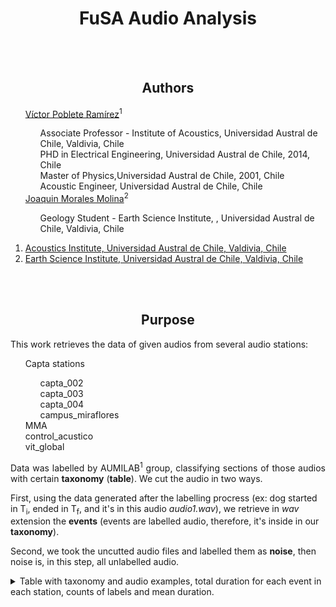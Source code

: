 <div align  = "center">
    <h1> FuSA Audio Analysis </h1>
</div>

<br>
</br>

<body>
    <div align  = "center">
        <h2> Authors </h2>
    </div>
    <ul style="list-style-type:none">
        <li><a href="https://github.com/vpobleteacustica">Víctor Poblete Ramírez</a><sup>1</sup></li>
        <ul style="list-style-type:none">
            <li>Associate Professor - Institute of Acoustics, Universidad Austral de Chile, Valdivia, Chile</li>
            <li>PHD in Electrical Engineering, Universidad Austral de Chile, 2014, Chile</li>
            <li>Master of Physics,Universidad Austral de Chile, 2001, Chile</li>
            <li>Acoustic Engineer, Universidad Austral de Chile, Chile</li>
        </ul>
        <li><a href="https://github.com/JoaquinRMorales">Joaquin Morales Molina</a><sup>2</sup></li>
        <ul style="list-style-type:none">
            <li>Geology Student - Earth Science Institute, , Universidad Austral de Chile, Valdivia, Chile</li>
        </ul>
    </ul>
    <ol>
        <li><a href="https://www.acusticauach.cl">Acoustics Institute, Universidad Austral de Chile, Valdivia, Chile</a></li>
        <li><a href="http://ict.uach.cl">Earth Science Institute, Universidad Austral de Chile, Valdivia, Chile</a></li>
    </ol>
    <br></br>
    <div align  = "center">
        <h2> Purpose </h2>
    </div>
    <p> This work retrieves the data of given audios from several audio stations:</p>
    <ul style="list-style-type:none">
        <li>Capta stations</li>
        <ul style="list-style-type:none">
            <li>capta_002</li>
            <li>capta_003</li>
            <li>capta_004</li>
            <li>campus_miraflores</li>
        </ul>
        <li>MMA</li>
        <li>control_acustico</li>
        <li>vit_global</li>
    </ul>
    <p align = "justify"> Data was labelled by AUMILAB<sup>1</sup> group, classifying sections of those audios with certain <b>taxonomy</b> (<b>table</b>). We cut the
    audio in two ways.
    <p>
    First, using the data generated after the labelling procress (ex: dog started in T<sub>i</sub>, ended in T<sub>f</sub>, and it's in this audio <i>audio1.wav</i>), we retrieve in <i>wav</i> extension the <b>events</b> (events are labelled audio, therefore, it's inside in our <b>taxonomy</b>).
    </p>
    <p>
    Second, we took the uncutted audio files and labelled them as <b>noise</b>, then noise is, in this step, all unlabelled audio.  
    </p>
</body>
<details>
    <summary>
        Table with taxonomy and audio examples, total duration for each event in each station, counts of labels and mean duration.  
    </summary>
<div align = "center" style="overflow-y : scroll; height:400px;">
<table border="1" class="dataframe" >
  <thead>
    <tr style="text-align: center;">
      <th>label</th>
      <th>station</th>
      <th>Total Duration [s]</th>
      <th>Counts</th>
      <th>Mean duration</th>
    </tr>
  </thead>
  <tbody>
    <tr>
      <th rowspan="2" valign="center"><a href="https://user-images.githubusercontent.com/22757103/207756207-2742e556-2f13-4af3-b3ab-d4112dcf6c8f.mp4">air_conditioner</a></th>
      <th>capta_004</th>
      <td>25.2</td>
      <td>2</td>
      <td>12.6</td>
    </tr>
    <tr>
      <th>control_acustico</th>
      <td>10.0</td>
      <td>1</td>
      <td>10.0</td>
    </tr>
    <tr>
      <th rowspan="6" valign="center"><a href="https://user-images.githubusercontent.com/22757103/207751563-b1c84832-aa77-4b5a-b22c-a6293ea7f861.mp4">airborne</a></th></th>
      <th>campus_miraflores</th>
      <td>36.2</td>
      <td>1</td>
      <td>36.2</td>
    </tr>
    <tr>
      <th>capta_002</th>
      <td>64.5</td>
      <td>3</td>
      <td>21.5</td>
    </tr>
    <tr>
      <th>capta_003</th>
      <td>37.8</td>
      <td>2</td>
      <td>18.9</td>
    </tr>
    <tr>
      <th>capta_004</th>
      <td>28.7</td>
      <td>2</td>
      <td>14.4</td>
    </tr>
    <tr>
      <th>control_acustico</th>
      <td>69.7</td>
      <td>8</td>
      <td>8.7</td>
    </tr>
    <tr>
      <th>mma</th>
      <td>1278.4</td>
      <td>125</td>
      <td>10.2</td>
    </tr>
    <tr>
      <th rowspan="6" valign="center"><a href="https://user-images.githubusercontent.com/22757103/207751767-61f1b43a-65c7-4bd7-a7f6-2aed880f8482.mp4">alarm</a></th>
      <th>capta_002</th>
      <td>1700.4</td>
      <td>163</td>
      <td>10.4</td>
    </tr>
    <tr>
      <th>capta_003</th>
      <td>45.0</td>
      <td>7</td>
      <td>6.4</td>
    </tr>
    <tr>
      <th>capta_004</th>
      <td>312.6</td>
      <td>29</td>
      <td>10.8</td>
    </tr>
    <tr>
      <th>control_acustico</th>
      <td>39.0</td>
      <td>12</td>
      <td>3.2</td>
    </tr>
    <tr>
      <th>mma</th>
      <td>105.1</td>
      <td>10</td>
      <td>10.5</td>
    </tr>
    <tr>
      <th>vit_global</th>
      <td>1961.5</td>
      <td>346</td>
      <td>5.7</td>
    </tr>
    <tr>
      <th rowspan="3" valign="center"><a href="https://user-images.githubusercontent.com/22757103/207751913-80e65690-566a-4d4a-b9b9-aa1f6011db21.mp4">bells</a></th>
      <th>capta_002</th>
      <td>10.0</td>
      <td>6</td>
      <td>1.7</td>
    </tr>
    <tr>
      <th>capta_003</th>
      <td>1.1</td>
      <td>1</td>
      <td>1.1</td>
    </tr>
    <tr>
      <th>capta_004</th>
      <td>3.4</td>
      <td>2</td>
      <td>1.7</td>
    </tr>
    <tr>
      <th rowspan="7" valign="center"><a href="https://user-images.githubusercontent.com/22757103/207747655-34a40eaa-8a1b-4d3d-a19c-fc3103c35dd7.mp4">bird</a></th>
      <th>campus_miraflores</th>
      <td>597.3</td>
      <td>101</td>
      <td>5.9</td>
    </tr>
    <tr>
      <th>capta_002</th>
      <td>8841.1</td>
      <td>1671</td>
      <td>5.3</td>
    </tr>
    <tr>
      <th>capta_003</th>
      <td>435.6</td>
      <td>103</td>
      <td>4.2</td>
    </tr>
    <tr>
      <th>capta_004</th>
      <td>520.5</td>
      <td>201</td>
      <td>2.6</td>
    </tr>
    <tr>
      <th>control_acustico</th>
      <td>759.6</td>
      <td>173</td>
      <td>4.4</td>
    </tr>
    <tr>
      <th>mma</th>
      <td>543.0</td>
      <td>209</td>
      <td>2.6</td>
    </tr>
    <tr>
      <th>vit_global</th>
      <td>812.5</td>
      <td>343</td>
      <td>2.4</td>
    </tr>
    <tr>
      <th rowspan="6" valign="center"><a href="https://user-images.githubusercontent.com/22757103/207757911-f454e960-9caf-4c13-a5ea-0c7e1d7d5385.mp4
">braking</a></th>
      <th>capta_002</th>
      <td>165.0</td>
      <td>66</td>
      <td>2.5</td>
    </tr>
    <tr>
      <th>capta_003</th>
      <td>48.6</td>
      <td>32</td>
      <td>1.5</td>
    </tr>
    <tr>
      <th>capta_004</th>
      <td>162.5</td>
      <td>71</td>
      <td>2.3</td>
    </tr>
    <tr>
      <th>control_acustico</th>
      <td>5.4</td>
      <td>5</td>
      <td>1.1</td>
    </tr>
    <tr>
      <th>mma</th>
      <td>60.7</td>
      <td>33</td>
      <td>1.8</td>
    </tr>
    <tr>
      <th>vit_global</th>
      <td>20.4</td>
      <td>15</td>
      <td>1.4</td>
    </tr>
    <tr>
      <th rowspan="7" valign="center"><a href="https://user-images.githubusercontent.com/22757103/207758144-ec5dde9d-d683-4bef-a5de-5813a7a114ad.mp4
">bus_idling</a></th>
      <th>campus_miraflores</th>
      <td>12.4</td>
      <td>1</td>
      <td>12.4</td>
    </tr>
    <tr>
      <th>capta_002</th>
      <td>1855.1</td>
      <td>99</td>
      <td>18.7</td>
    </tr>
    <tr>
      <th>capta_003</th>
      <td>83.8</td>
      <td>12</td>
      <td>7.0</td>
    </tr>
    <tr>
      <th>capta_004</th>
      <td>4122.6</td>
      <td>238</td>
      <td>17.3</td>
    </tr>
    <tr>
      <th>control_acustico</th>
      <td>50.0</td>
      <td>5</td>
      <td>10.0</td>
    </tr>
    <tr>
      <th>mma</th>
      <td>326.5</td>
      <td>38</td>
      <td>8.6</td>
    </tr>
    <tr>
      <th>vit_global</th>
      <td>358.4</td>
      <td>53</td>
      <td>6.8</td>
    </tr>
    <tr>
      <th rowspan="7" valign="top">bus_moving</th>
      <th>campus_miraflores</th>
      <td>302.3</td>
      <td>33</td>
      <td>9.2</td>
    </tr>
    <tr>
      <th>capta_002</th>
      <td>4120.7</td>
      <td>329</td>
      <td>12.5</td>
    </tr>
    <tr>
      <th>capta_003</th>
      <td>470.6</td>
      <td>52</td>
      <td>9.0</td>
    </tr>
    <tr>
      <th>capta_004</th>
      <td>1796.6</td>
      <td>169</td>
      <td>10.6</td>
    </tr>
    <tr>
      <th>control_acustico</th>
      <td>111.3</td>
      <td>12</td>
      <td>9.3</td>
    </tr>
    <tr>
      <th>mma</th>
      <td>199.7</td>
      <td>22</td>
      <td>9.1</td>
    </tr>
    <tr>
      <th>vit_global</th>
      <td>103.4</td>
      <td>17</td>
      <td>6.1</td>
    </tr>
    <tr>
      <th rowspan="7" valign="top">car_idling</th>
      <th>campus_miraflores</th>
      <td>10.5</td>
      <td>1</td>
      <td>10.5</td>
    </tr>
    <tr>
      <th>capta_002</th>
      <td>1139.5</td>
      <td>67</td>
      <td>17.0</td>
    </tr>
    <tr>
      <th>capta_003</th>
      <td>192.4</td>
      <td>18</td>
      <td>10.7</td>
    </tr>
    <tr>
      <th>capta_004</th>
      <td>599.8</td>
      <td>42</td>
      <td>14.3</td>
    </tr>
    <tr>
      <th>control_acustico</th>
      <td>30.4</td>
      <td>4</td>
      <td>7.6</td>
    </tr>
    <tr>
      <th>mma</th>
      <td>284.8</td>
      <td>32</td>
      <td>8.9</td>
    </tr>
    <tr>
      <th>vit_global</th>
      <td>211.4</td>
      <td>32</td>
      <td>6.6</td>
    </tr>
    <tr>
      <th rowspan="5" valign="top">crowd</th>
      <th>capta_002</th>
      <td>361.8</td>
      <td>49</td>
      <td>7.4</td>
    </tr>
    <tr>
      <th>capta_003</th>
      <td>658.5</td>
      <td>29</td>
      <td>22.7</td>
    </tr>
    <tr>
      <th>capta_004</th>
      <td>687.7</td>
      <td>88</td>
      <td>7.8</td>
    </tr>
    <tr>
      <th>control_acustico</th>
      <td>62.9</td>
      <td>7</td>
      <td>9.0</td>
    </tr>
    <tr>
      <th>mma</th>
      <td>191.6</td>
      <td>21</td>
      <td>9.1</td>
    </tr>
    <tr>
      <th rowspan="6" valign="top">cutting</th>
      <th>capta_002</th>
      <td>935.1</td>
      <td>85</td>
      <td>11.0</td>
    </tr>
    <tr>
      <th>capta_003</th>
      <td>312.9</td>
      <td>46</td>
      <td>6.8</td>
    </tr>
    <tr>
      <th>capta_004</th>
      <td>119.3</td>
      <td>7</td>
      <td>17.0</td>
    </tr>
    <tr>
      <th>control_acustico</th>
      <td>357.9</td>
      <td>50</td>
      <td>7.2</td>
    </tr>
    <tr>
      <th>mma</th>
      <td>179.8</td>
      <td>26</td>
      <td>6.9</td>
    </tr>
    <tr>
      <th>vit_global</th>
      <td>12.8</td>
      <td>4</td>
      <td>3.2</td>
    </tr>
    <tr>
      <th rowspan="7" valign="top">dog</th>
      <th>campus_miraflores</th>
      <td>49.2</td>
      <td>4</td>
      <td>12.3</td>
    </tr>
    <tr>
      <th>capta_002</th>
      <td>5539.9</td>
      <td>2141</td>
      <td>2.6</td>
    </tr>
    <tr>
      <th>capta_003</th>
      <td>146.7</td>
      <td>70</td>
      <td>2.1</td>
    </tr>
    <tr>
      <th>capta_004</th>
      <td>739.3</td>
      <td>323</td>
      <td>2.3</td>
    </tr>
    <tr>
      <th>control_acustico</th>
      <td>1456.1</td>
      <td>539</td>
      <td>2.7</td>
    </tr>
    <tr>
      <th>mma</th>
      <td>276.4</td>
      <td>178</td>
      <td>1.6</td>
    </tr>
    <tr>
      <th>vit_global</th>
      <td>5.1</td>
      <td>4</td>
      <td>1.3</td>
    </tr>
    <tr>
      <th rowspan="4" valign="top">drilling</th>
      <th>capta_002</th>
      <td>389.2</td>
      <td>57</td>
      <td>6.8</td>
    </tr>
    <tr>
      <th>capta_003</th>
      <td>299.0</td>
      <td>74</td>
      <td>4.0</td>
    </tr>
    <tr>
      <th>capta_004</th>
      <td>59.4</td>
      <td>3</td>
      <td>19.8</td>
    </tr>
    <tr>
      <th>control_acustico</th>
      <td>99.6</td>
      <td>21</td>
      <td>4.7</td>
    </tr>
    <tr>
      <th>explosives</th>
      <th>mma</th>
      <td>1.6</td>
      <td>2</td>
      <td>0.8</td>
    </tr>
    <tr>
      <th>fireworks</th>
      <th>mma</th>
      <td>7.8</td>
      <td>4</td>
      <td>2.0</td>
    </tr>
    <tr>
      <th rowspan="7" valign="top">horn</th>
      <th>campus_miraflores</th>
      <td>0.5</td>
      <td>1</td>
      <td>0.5</td>
    </tr>
    <tr>
      <th>capta_002</th>
      <td>469.4</td>
      <td>333</td>
      <td>1.4</td>
    </tr>
    <tr>
      <th>capta_003</th>
      <td>72.3</td>
      <td>36</td>
      <td>2.0</td>
    </tr>
    <tr>
      <th>capta_004</th>
      <td>208.6</td>
      <td>187</td>
      <td>1.1</td>
    </tr>
    <tr>
      <th>control_acustico</th>
      <td>13.2</td>
      <td>10</td>
      <td>1.3</td>
    </tr>
    <tr>
      <th>mma</th>
      <td>345.4</td>
      <td>181</td>
      <td>1.9</td>
    </tr>
    <tr>
      <th>vit_global</th>
      <td>643.7</td>
      <td>546</td>
      <td>1.2</td>
    </tr>
    <tr>
      <th rowspan="6" valign="top">impact</th>
      <th>capta_002</th>
      <td>382.3</td>
      <td>182</td>
      <td>2.1</td>
    </tr>
    <tr>
      <th>capta_003</th>
      <td>43.1</td>
      <td>25</td>
      <td>1.7</td>
    </tr>
    <tr>
      <th>capta_004</th>
      <td>77.4</td>
      <td>36</td>
      <td>2.2</td>
    </tr>
    <tr>
      <th>control_acustico</th>
      <td>40.9</td>
      <td>17</td>
      <td>2.4</td>
    </tr>
    <tr>
      <th>mma</th>
      <td>17.6</td>
      <td>8</td>
      <td>2.2</td>
    </tr>
    <tr>
      <th>vit_global</th>
      <td>27.4</td>
      <td>18</td>
      <td>1.5</td>
    </tr>
    <tr>
      <th rowspan="6" valign="top">motorcycle_idling</th>
      <th>capta_002</th>
      <td>103.2</td>
      <td>15</td>
      <td>6.9</td>
    </tr>
    <tr>
      <th>capta_003</th>
      <td>7.1</td>
      <td>1</td>
      <td>7.1</td>
    </tr>
    <tr>
      <th>capta_004</th>
      <td>150.4</td>
      <td>11</td>
      <td>13.7</td>
    </tr>
    <tr>
      <th>control_acustico</th>
      <td>10.0</td>
      <td>1</td>
      <td>10.0</td>
    </tr>
    <tr>
      <th>mma</th>
      <td>33.7</td>
      <td>9</td>
      <td>3.7</td>
    </tr>
    <tr>
      <th>vit_global</th>
      <td>25.5</td>
      <td>5</td>
      <td>5.1</td>
    </tr>
    <tr>
      <th rowspan="6" valign="top">motorcycle_moving</th>
      <th>capta_002</th>
      <td>1480.1</td>
      <td>134</td>
      <td>11.0</td>
    </tr>
    <tr>
      <th>capta_003</th>
      <td>191.8</td>
      <td>27</td>
      <td>7.1</td>
    </tr>
    <tr>
      <th>capta_004</th>
      <td>333.4</td>
      <td>42</td>
      <td>7.9</td>
    </tr>
    <tr>
      <th>control_acustico</th>
      <td>5.0</td>
      <td>1</td>
      <td>5.0</td>
    </tr>
    <tr>
      <th>mma</th>
      <td>1848.3</td>
      <td>208</td>
      <td>8.9</td>
    </tr>
    <tr>
      <th>vit_global</th>
      <td>1696.6</td>
      <td>277</td>
      <td>6.1</td>
    </tr>
    <tr>
      <th rowspan="7" valign="top">music</th>
      <th>campus_miraflores</th>
      <td>12.3</td>
      <td>2</td>
      <td>6.2</td>
    </tr>
    <tr>
      <th>capta_002</th>
      <td>1130.9</td>
      <td>62</td>
      <td>18.2</td>
    </tr>
    <tr>
      <th>capta_003</th>
      <td>2668.3</td>
      <td>117</td>
      <td>22.8</td>
    </tr>
    <tr>
      <th>capta_004</th>
      <td>3288.3</td>
      <td>159</td>
      <td>20.7</td>
    </tr>
    <tr>
      <th>control_acustico</th>
      <td>65.0</td>
      <td>7</td>
      <td>9.3</td>
    </tr>
    <tr>
      <th>mma</th>
      <td>229.9</td>
      <td>30</td>
      <td>7.7</td>
    </tr>
    <tr>
      <th>vit_global</th>
      <td>5.1</td>
      <td>1</td>
      <td>5.1</td>
    </tr>
    <tr>
      <th rowspan="6" valign="top">shouting</th>
      <th>capta_002</th>
      <td>319.1</td>
      <td>132</td>
      <td>2.4</td>
    </tr>
    <tr>
      <th>capta_003</th>
      <td>19.8</td>
      <td>13</td>
      <td>1.5</td>
    </tr>
    <tr>
      <th>capta_004</th>
      <td>292.0</td>
      <td>97</td>
      <td>3.0</td>
    </tr>
    <tr>
      <th>control_acustico</th>
      <td>99.9</td>
      <td>45</td>
      <td>2.2</td>
    </tr>
    <tr>
      <th>mma</th>
      <td>59.8</td>
      <td>26</td>
      <td>2.3</td>
    </tr>
    <tr>
      <th>vit_global</th>
      <td>3.2</td>
      <td>4</td>
      <td>0.8</td>
    </tr>
    <tr>
      <th rowspan="7" valign="top">siren</th>
      <th>campus_miraflores</th>
      <td>64.9</td>
      <td>2</td>
      <td>32.4</td>
    </tr>
    <tr>
      <th>capta_002</th>
      <td>1694.9</td>
      <td>98</td>
      <td>17.3</td>
    </tr>
    <tr>
      <th>capta_003</th>
      <td>63.5</td>
      <td>4</td>
      <td>15.9</td>
    </tr>
    <tr>
      <th>capta_004</th>
      <td>165.6</td>
      <td>11</td>
      <td>15.1</td>
    </tr>
    <tr>
      <th>control_acustico</th>
      <td>12.2</td>
      <td>2</td>
      <td>6.1</td>
    </tr>
    <tr>
      <th>mma</th>
      <td>2367.5</td>
      <td>197</td>
      <td>12.0</td>
    </tr>
    <tr>
      <th>vit_global</th>
      <td>146.1</td>
      <td>23</td>
      <td>6.4</td>
    </tr>
    <tr>
      <th rowspan="6" valign="top">steps</th>
      <th>campus_miraflores</th>
      <td>6.7</td>
      <td>2</td>
      <td>3.4</td>
    </tr>
    <tr>
      <th>capta_002</th>
      <td>193.8</td>
      <td>31</td>
      <td>6.3</td>
    </tr>
    <tr>
      <th>capta_003</th>
      <td>162.2</td>
      <td>47</td>
      <td>3.5</td>
    </tr>
    <tr>
      <th>capta_004</th>
      <td>19.3</td>
      <td>7</td>
      <td>2.8</td>
    </tr>
    <tr>
      <th>control_acustico</th>
      <td>9.6</td>
      <td>4</td>
      <td>2.4</td>
    </tr>
    <tr>
      <th>mma</th>
      <td>1.2</td>
      <td>1</td>
      <td>1.2</td>
    </tr>
    <tr>
      <th rowspan="7" valign="top">talk</th>
      <th>campus_miraflores</th>
      <td>28.2</td>
      <td>4</td>
      <td>7.0</td>
    </tr>
    <tr>
      <th>capta_002</th>
      <td>1918.4</td>
      <td>398</td>
      <td>4.8</td>
    </tr>
    <tr>
      <th>capta_003</th>
      <td>1488.1</td>
      <td>128</td>
      <td>11.6</td>
    </tr>
    <tr>
      <th>capta_004</th>
      <td>1599.2</td>
      <td>305</td>
      <td>5.2</td>
    </tr>
    <tr>
      <th>control_acustico</th>
      <td>213.1</td>
      <td>80</td>
      <td>2.7</td>
    </tr>
    <tr>
      <th>mma</th>
      <td>77.6</td>
      <td>22</td>
      <td>3.5</td>
    </tr>
    <tr>
      <th>vit_global</th>
      <td>4.3</td>
      <td>3</td>
      <td>1.4</td>
    </tr>
    <tr>
      <th rowspan="3" valign="top">water</th>
      <th>capta_002</th>
      <td>246.4</td>
      <td>15</td>
      <td>16.4</td>
    </tr>
    <tr>
      <th>capta_003</th>
      <td>3.2</td>
      <td>1</td>
      <td>3.2</td>
    </tr>
    <tr>
      <th>capta_004</th>
      <td>30.0</td>
      <td>1</td>
      <td>30.0</td>
    </tr>
  </tbody>
</table>
</div>
</summary>
